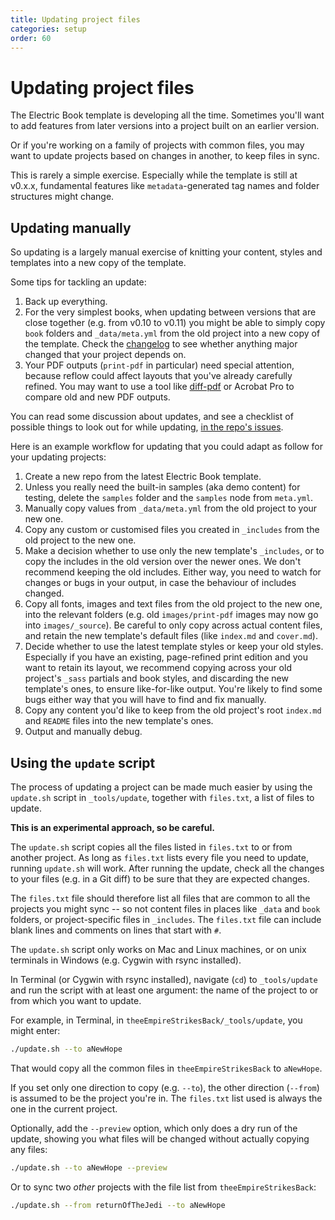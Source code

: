 ```yaml
---
title: Updating project files
categories: setup
order: 60
---
```


# Updating project files

The Electric Book template is developing all the time. Sometimes you'll want to add features from later versions into a project built on an earlier version.

Or if you're working on a family of projects with common files, you may want to update projects based on changes in another, to keep files in sync.

This is rarely a simple exercise. Especially while the template is still at v0.x.x, fundamental features like `metadata`-generated tag names and folder structures might change.

## Updating manually

So updating is a largely manual exercise of knitting your content, styles and templates into a new copy of the template.

Some tips for tackling an update:

1. Back up everything.
2. For the very simplest books, when updating between versions that are close together (e.g. from v0.10 to v0.11) you might be able to simply copy `book` folders and `_data/meta.yml` from the old project into a new copy of the template. Check the [changelog](https://github.com/electricbookworks/electric-book/blob/master/CHANGELOG.md) to see whether anything major changed that your project depends on.
3. Your PDF outputs (`print-pdf` in particular) need special attention, because reflow could affect layouts that you've already carefully refined. You may want to use a tool like [diff-pdf](https://vslavik.github.io/diff-pdf/) or Acrobat Pro to compare old and new PDF outputs.

You can read some discussion about updates, and see a checklist of possible things to look out for while updating, [in the repo's issues](https://github.com/electricbookworks/electric-book/issues/57#issuecomment-303998954).

Here is an example workflow for updating that you could adapt as follow for your updating projects:

1. Create a new repo from the latest Electric Book template.
2. Unless you really need the built-in samples (aka demo content) for testing, delete the `samples` folder and the `samples` node from `meta.yml`.
3. Manually copy values from `_data/meta.yml` from the old project to your new one.
4. Copy any custom or customised files you created in `_includes` from the old project to the new one.
5. Make a decision whether to use only the new template's `_includes`, or to copy the includes in the old version over the newer ones. We don't recommend keeping the old includes. Either way, you need to watch for changes or bugs in your output, in case the behaviour of includes changed.
6. Copy all fonts, images and text files from the old project to the new one, into the relevant folders (e.g. old `images/print-pdf` images may now go into `images/_source`). Be careful to only copy across actual content files, and retain the new template's default files (like `index.md` and `cover.md`).
7. Decide whether to use the latest template styles or keep your old styles. Especially if you have an existing, page-refined print edition and you want to retain its layout, we recommend copying across your old project's `_sass` partials and book styles, and discarding the new template's ones, to ensure like-for-like output. You're likely to find some bugs either way that you will have to find and fix manually.
8. Copy any content you'd like to keep from the old project's root `index.md` and `README` files into the new template's ones.
9. Output and manually debug.

## Using the `update` script

The process of updating a project can be made much easier by using the `update.sh` script in `_tools/update`, together with `files.txt`, a list of files to update.

**This is an experimental approach, so be careful.**

The `update.sh` script copies all the files listed in `files.txt` to or from another project. As long as `files.txt` lists every file you need to update, running `update.sh` will work. After running the update, check all the changes to your files (e.g. in a Git diff) to be sure that they are expected changes.

The `files.txt` file should therefore list all files that are common to all the projects you might sync -- so not content files in places like `_data` and `book` folders, or project-specific files in `_includes`. The `files.txt` file can include blank lines and comments on lines that start with `#`.

The `update.sh` script only works on Mac and Linux machines, or on unix terminals in Windows (e.g. Cygwin with rsync installed).

In Terminal (or Cygwin with rsync installed), navigate (`cd`) to `_tools/update` and run the script with at least one argument: the name of the project to or from which you want to update.

For example, in Terminal, in `theeEmpireStrikesBack/_tools/update`, you might enter:

``` sh
./update.sh --to aNewHope
```

That would copy all the common files in `theeEmpireStrikesBack` to `aNewHope`.

If you set only one direction to copy (e.g. `--to`), the other direction (`--from`) is assumed to be the project you're in. The `files.txt` list used is always the one in the current project.

Optionally, add the `--preview` option, which only does a dry run of the update, showing you what files will be changed without actually copying any files:

``` sh
./update.sh --to aNewHope --preview
```

Or to sync two *other* projects with the file list from `theeEmpireStrikesBack`:

``` sh
./update.sh --from returnOfTheJedi --to aNewHope
```
